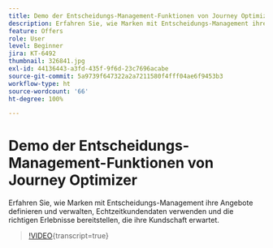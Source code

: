 ```yaml
---
title: Demo der Entscheidungs-Management-Funktionen von Journey Optimizer
description: Erfahren Sie, wie Marken mit Entscheidungs-Management ihre Angebote definieren und verwalten, Echtzeitkundendaten verwenden und die richtigen Erlebnisse bereitstellen, die ihre Kundschaft erwartet.
feature: Offers
role: User
level: Beginner
jira: KT-6492
thumbnail: 326841.jpg
exl-id: 44136443-a3fd-435f-9f6d-23c7696acabe
source-git-commit: 5a9739f647322a2a7211580f4fff04ae6f9453b3
workflow-type: ht
source-wordcount: '66'
ht-degree: 100%

---
```


# Demo der Entscheidungs-Management-Funktionen von Journey Optimizer

Erfahren Sie, wie Marken mit Entscheidungs-Management ihre Angebote definieren und verwalten, Echtzeitkundendaten verwenden und die richtigen Erlebnisse bereitstellen, die ihre Kundschaft erwartet.

>[!VIDEO](https://video.tv.adobe.com/v/340351?quality=12&learn=on&captions=ger){transcript=true}
